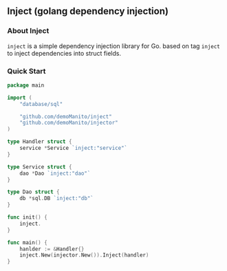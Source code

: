 ## Inject (golang dependency injection)

### About Inject

`inject` is a simple dependency injection library for Go. based on tag `inject` to inject dependencies into struct fields.

### Quick Start

```go
package main

import (
    "database/sql"

    "github.com/demoManito/inject"
    "github.com/demoManito/injector"
)

type Handler struct {
	service *Service `inject:"service"`
}

type Service struct {
	dao *Dao `inject:"dao"`
}

type Dao struct {
    db *sql.DB `inject:"db"`
}

func init() {
	inject.
}

func main() {
	hanlder := &Handler{}
	inject.New(injector.New()).Inject(handler)
}
```
